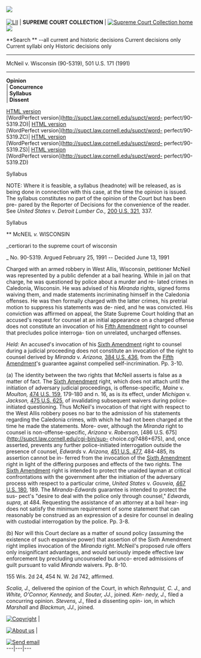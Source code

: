 ![](images/hr1.gif)  
---  
[![LII](images/lii.gif)](http://www.law.cornell.edu/) |  **SUPREME COURT
COLLECTION** | [![Supreme Court Collection
home](images/sc2.gif)](../index.html)  
![](images/hr1.gif)  
  
**Search  **   \--all current and historic decisions Current decisions only
Current syllabi only Historic decisions only  
  
---  
  McNeil v. Wisconsin (90-5319), 501 U.S. 171 (1991)  
  
---  
 **Opinion**  
 |  **Concurrence**  
 |  **Syllabus**  
 |  **Dissent**  
  
[HTML version](/supct/html/90-5319.ZO.html)  
[WordPerfect version](http://supct.law.cornell.edu/supct/word-
perfect/90-5319.ZO)| [HTML version](/supct/html/90-5319.ZC.html)  
[WordPerfect version](http://supct.law.cornell.edu/supct/word-
perfect/90-5319.ZC)| [HTML version](/supct/html/90-5319.ZS.html)  
[WordPerfect version](http://supct.law.cornell.edu/supct/word-
perfect/90-5319.ZS)| [HTML version](/supct/html/90-5319.ZD.html)  
[WordPerfect version](http://supct.law.cornell.edu/supct/word-
perfect/90-5319.ZD)  


Syllabus

NOTE: Where it is feasible, a syllabus (headnote) will be released, as is
being done in connection with this case, at the time the opinion is issued.
The syllabus constitutes no part of the opinion of the Court but has been pre-
pared by the Reporter of Decisions for the convenience of the reader. See
_United States_ v. _Detroit Lumber Co.,_ [200 U.S.
321](http://supct.law.cornell.edu/cgi-bin/sup-choice.cgi?200+321), 337.

Syllabus

** McNEIL _v._ WISCONSIN

_certiorari to the supreme court of wisconsin

_ No. 90-5319. Argued February 25, 1991  \-- Decided June 13, 1991

Charged with an armed robbery in West Allis, Wisconsin, petitioner McNeil was
represented by a public defender at a bail hearing. While in jail on that
charge, he was questioned by police about a murder and re- lated crimes in
Caledonia, Wisconsin. He was advised of his _Miranda_ rights, signed forms
waiving them, and made statements incriminating himself in the Caledonia
offenses. He was then formally charged with the latter crimes, his pretrial
motion to suppress his statements was de- nied, and he was convicted. His
conviction was affirmed on appeal, the State Supreme Court holding that an
accused's request for counsel at an initial appearance on a charged offense
does not constitute an invocation of his [Fifth
Amendment](http://www.law.cornell.edu/constitution/constitution.billofrights.html#amendmentv)
right to counsel that precludes police interroga- tion on unrelated, uncharged
offenses.

_Held:_ An accused's invocation of his [Sixth
Amendment](http://www.law.cornell.edu/constitution/constitution.billofrights.html#amendmentvi)
right to counsel during a judicial proceeding does not constitute an
invocation of the right to counsel derived by _Miranda_ v. _Arizona,_ [384
U.S. 436](http://supct.law.cornell.edu/cgi-bin/sup-choice.cgi?384+436), from
the [Fifth
Amendment](http://www.law.cornell.edu/constitution/constitution.billofrights.html#amendmentv)'s
guarantee against compelled self-incrimination. Pp. 3-10.

(a) The identity between the two rights that McNeil asserts is false as a
matter of fact. The [Sixth
Amendment](http://www.law.cornell.edu/constitution/constitution.billofrights.html#amendmentvi)
right, which does not attach until the initiation of adversary judicial
proceedings, is offense-specific, _Maine_ v. _Moulton,_ [474 U.S.
159](http://supct.law.cornell.edu/cgi-bin/sup-choice.cgi?474+159), 179-180 and
n. 16, as is its effect, under _Michigan_ v. _Jackson,_ [475 U.S.
625](http://supct.law.cornell.edu/cgi-bin/sup-choice.cgi?475+625), of
invalidating subsequent waivers during police-initiated questioning. Thus
McNeil's invocation of that right with respect to the West Allis robbery poses
no bar to the admission of his statements regarding the Caledonia crimes, with
which he had not been charged at the time he made the statements. More- over,
although the _Miranda_ right to counsel is non-offense-specific, _Arizona_ v.
_Roberson,_ [486 U.S. 675](http://supct.law.cornell.edu/cgi-bin/sup-
choice.cgi?486+675), and, once asserted, prevents any further police-initiated
interrogation outside the presence of counsel, _Edwards_ v. _Arizona,_ [451
U.S. 477](http://supct.law.cornell.edu/cgi-bin/sup-choice.cgi?451+477),
484-485, its assertion cannot be in- ferred from the invocation of the [Sixth
Amendment](http://www.law.cornell.edu/constitution/constitution.billofrights.html#amendmentvi)
right in light of the differing purposes and effects of the two rights. The
[Sixth
Amendment](http://www.law.cornell.edu/constitution/constitution.billofrights.html#amendmentvi)
right is intended to protect the unaided layman at critical confrontations
with the government after the initiation of the adversary process with respect
to a particular crime, _United States_ v. _Gouveia,_ [467 U.S.
180](http://supct.law.cornell.edu/cgi-bin/sup-choice.cgi?467+180), 189. The
_Miranda-Edwards_ guarantee is intended to protect the sus- pect's "desire to
deal with the police only through counsel," _Edwards,_ _supra,_ at 484.
Requesting the assistance of an attorney at a bail hear- ing does not satisfy
the minimum requirement of some statement that can reasonably be construed as
an expression of a desire for counsel in dealing with custodial interrogation
by the police. Pp. 3-8.

(b) Nor will this Court declare as a matter of sound policy (assuming the
existence of such expansive power) that assertion of the Sixth Amendment right
implies invocation of the _Miranda_ right. McNeil's proposed rule offers only
insignificant advantages, and would seriously impede effective law enforcement
by precluding uncounseled but unco- erced admissions of guilt pursuant to
valid _Miranda_ waivers. Pp. 8-10.

155 Wis. 2d 24, 454 N. W. 2d 742, affirmed.

_Scalia,_ _J.,_ delivered the opinion of the Court, in which _Rehnquist,_ _C.
J.,_ and _White, O'Connor, Kennedy,_ and _Souter, JJ.,_ joined. _Ken-_ _nedy,
J.,_ filed a concurring opinion. _Stevens, J.,_ filed a dissenting opin- ion,
in which _Marshall_ and _Blackmun, JJ.,_ joined.



[![Copyright](/supct/images/copyright.gif)](http://supct.law.cornell.edu/supct/credits.html)
|

 [![About us](/supct/images/aboutus.gif)](http://www.law.cornell.edu/lii.html)
|

 [![Send email](/supct/images/email.gif)](http://www.law.cornell.edu/help/)  
---|---|---

